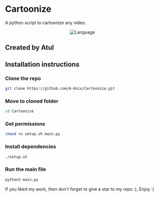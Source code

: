 # Cartoonize
 A python script to cartoonize any video.

<p align="center">
  <img src="https://img.shields.io/badge/Language-Python/Bash-cyan" alt="Language" />
</p>

## Created by Atul

## Installation instructions
 ### Clone the repo
  ```bash
  git clone https://github.com/A-Unix/Cartoonize.git
  ```
 ### Move to cloned folder
 ```bash
 cd Cartoonize
 ```
 ### Get permissions
  ```bash
  chmod +x setup.sh main.py
  ```
 ### Install dependencies
  ```bash
  ./setup.sh
  ```
 ### Run the main file
  ```bash
  python3 main.py
  ```
If you liked my work, then don't forget to give a star to my repo :), Enjoy :)
